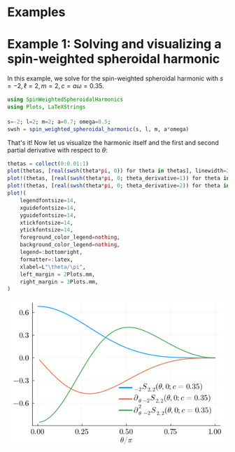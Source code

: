 # Examples
# Example 1: Solving and visualizing a spin-weighted spheroidal harmonic
In this example, we solve for the spin-weighted spheroidal harmonic with $s=-2, \ell =2, m = 2, c = a\omega = 0.35$.
```julia
using SpinWeightedSpheroidalHarmonics
using Plots, LaTeXStrings

s=-2; l=2; m=2; a=0.7; omega=0.5;
swsh = spin_weighted_spheroidal_harmonic(s, l, m, a*omega)
```
That's it! Now let us visualize the harmonic itself and the first and second partial derivative with respect to $\theta$:
```julia
thetas = collect(0:0.01:1)
plot(thetas, [real(swsh(theta*pi, 0)) for theta in thetas], linewidth=2, label=L"{}_{-2}S_{2,2}(\theta, 0; c = 0.35)")
plot!(thetas, [real(swsh(theta*pi, 0; theta_derivative=1)) for theta in thetas], linewidth=2, label=L"\partial_{\theta} {}_{-2}S_{2,2}(\theta, 0; c = 0.35)")
plot!(thetas, [real(swsh(theta*pi, 0; theta_derivative=2)) for theta in thetas], linewidth=2, label=L"\partial_{\theta}^2 {}_{-2}S_{2,2}(\theta, 0; c = 0.35)")
plot!(
    legendfontsize=14,
    xguidefontsize=14,
    yguidefontsize=14,
    xtickfontsize=14,
    ytickfontsize=14,
    foreground_color_legend=nothing,
    background_color_legend=nothing,
    legend=:bottomright,
    formatter=:latex,
    xlabel=L"\theta/\pi",
    left_margin = 2Plots.mm,
    right_margin = 3Plots.mm,
)
```
![SWSH.png](SWSH.png)